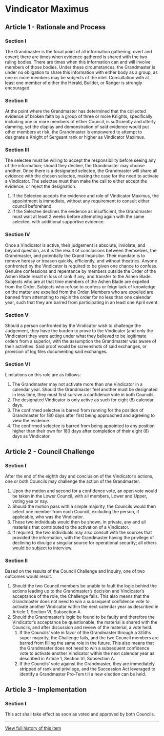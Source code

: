 [Version: 1.1]: #

# Vindicator Maximus

## Article 1 - Rationale and Process

### Section I
The Grandmaster is the focal point of all information gathering, overt and covert; there are times when evidence gathered is shared with the two ruling bodies. There are times when this information can and will involve members of those bodies. Under these circumstances, the Grandmaster is under no obligation to share this information with either body as a group, as one or more members may be subjects of the intel. Consultation with at least one member of either the Herald, Builder, or Ranger is strongly encouraged.

### Section II
At the point where the Grandmaster has determined that the collected evidence of broken faith by a group of three or more Knights, specifically including one or more members of either Council, is sufficiently and utterly damning, yet the display and demonstration of said evidence would put other members at risk, the Grandmaster is empowered to attempt to designate a Knight of Sergeant rank or higher as Vindicator Maximus.

### Section III
The selectee must be willing to accept the responsibility before seeing any of the information; should they decline, the Grandmaster may choose another. Once there is a designated selectee, the Grandmaster will share all evidence with the chosen selectee, making the case for the need to activate a Vindicator. The selectee must then make the call to either accept the evidence, or reject the designation.
1. If the Selectee accepts the evidence and role of Vindicator Maximus, the appointment is immediate, without any requirement to consult either council beforehand.
1. If the Selectee declines the evidence as insufficient, the Grandmaster must wait at least 2 weeks before attempting again with the same selectee, with additional supportive evidence.

### Section IV
Once a Vindicator is active, their judgement is absolute, inviolate, and beyond question, as it is the result of conclusions between themselves, the Grandmaster, and potentially the Grand Inquisitor. Their mandate is to remove heresy or treason quickly, efficiently, and without theatrics. Anyone confronted by the Vindicator is required to be given one chance to confess. Genuine confessions and repentance by members outside the Order of the Ashen Blade result in loss of rank if any, and transfer to the Ashen Blade. Subjects who are at that time members of the Ashen Blade are expelled from the Order. Subjects who refuse to confess or feign lack of knowledge on the matter are expelled from the Order. Members who are expelled are banned from attempting to rejoin the order for no less than one calendar year, such that they are barred from participating in an least one April event.

### Section V
Should a person confronted by the Vindicator wish to challenge the Judgement, they have the burden to prove to the Vindicator (and only the Vindicator) they were acting under what they believed to be legitimate orders from a superior, with the assumption the Grandmaster was aware of their activities. Said proof would be screenshots of said exchanges, or provision of log files documenting said exchanges.

### Section VI
Limitations on this role are as follows:

1. The Grandmaster may not activate more than one Vindicator in a calendar year. Should the Grandmaster feel another must be designated in less time, they must first survive a confidence vote in both Councils
1. The designated Vindicator is only active as such for eight (8) calendar days.
1. The confirmed selectee is barred from running for the position of Grandmaster for 180 days after first being approached and agreeing to view the evidence.
1. The confirmed selectee is barred from being appointed to any position higher than their own for 180 days after completion of their eight (8) days as Vindicator.

## Article 2 - Council Challenge

### Section I
After the end of the eighth day and conclusion of the Vindicator’s actions, one or both Councils may challenge the action of the Grandmaster.

1. Upon the motion and second for a confidence vote, an open vote would be taken in the Lower Council, with all members, Lower and Upper, voting yea or nay.
1. Should the motion pass with a simple majority, the Councils would then select one member from each Council, excluding the person, if applicable, who was the Vindicator.
1. These two individuals would then be shown, in private, any and all materials that contributed to the activation of a Vindicator.
1. If required, the two individuals may also consult with the sources that provided the information, with the Grandmaster having the privilege of declining to divulge a singular source for operational security; all others would be subject to interview.

### Section II
Based on the results of the Council Challenge and Inquiry, one of two outcomes would result.

1. Should the two Council members be unable to fault the logic behind the actions leading up to the Grandmaster’s decision and Vindicator’s acceptance of the role, the Challenge fails. This also means that the Grandmaster does not need to win a subsequent confidence vote to activate another Vindicator within the next calendar year as described in Article 1, Section VI, Subsection A.
1. Should the Grandmaster’s logic be found to be faulty and therefore the Vindicator’s acceptance be questionable, the material is shared with the Councils, and after discussion and review of the material, a vote held.
    1. If the Councils’ vote in favor of the Grandmaster through a 3/5ths super majority, the Challenge fails, and the two Council members are barred from filling the same role in the future. This also means that the Grandmaster does not need to win a subsequent confidence vote to activate another Vindicator within the next calendar year as described in Article 1, Section VI, Subsection A.
    1. If the Councils’ vote against the Grandmaster, they are immediately stripped of rank and privilege, and the Succession Act leveraged to identify a Grandmaster Pro-Tem till a new election can be held.

## Article 3 - Implementation

### Section I
This act shall take effect as soon as voted and approved by both Councils.

---
[View full history of this item](https://github.com/Szeraax/Legislature/commits/main/Statutes/Vindicator%20Maximus.md)
